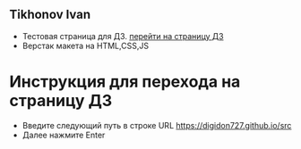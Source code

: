 ## Tikhonov Ivan

- Тестовая страница для ДЗ. [перейти на страницу ДЗ](https://digidon727.github.io/)
- Верстак макета на HTML,CSS,JS


# Инструкция для перехода на страницу ДЗ

- Введите следующий путь в строке URL https://digidon727.github.io/src
- Далее нажмите Enter
